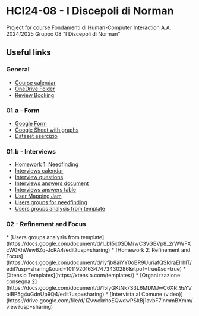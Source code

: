 # HCI24-08 - I Discepoli di Norman
Project for course Fondamenti di Human-Computer Interaction A.A. 2024/2025 Gruppo 08 "I Discepoli di Norman"

<h2>Useful links</h2>

<h3>General</h3>

* [Course calendar](https://docs.google.com/spreadsheets/d/1M_SUrRKm9PU0jqc5yymdn7SbBcqqhFENlhLJNk0iOeU/edit?usp=sharing)
* [OneDrive Folder](https://polimi365-my.sharepoint.com/shared?id=%2Fpersonal%2F10771954%5Fpolimi%5Fit%2FDocuments%2FHuman%2DComputer%20Interaction&listurl=%2Fpersonal%2F10771954%5Fpolimi%5Fit%2FDocuments)
* [Review Booking](https://docs.google.com/spreadsheets/d/1bUEev_bgPnlF7k2So-3WVfrXRvhsT6oa6bVnm_aCfDU/edit?gid=1231170709#gid=1231170709)

<h3>01.a - Form</h3>

* [Google Form](https://forms.gle/WVAMH16uJGw6F2Jj7)
* [Google Sheet with graphs](https://docs.google.com/spreadsheets/d/130QcHR4Oc3DtEAcvxQkfM98sfTjPhIKeRjfk3MHMUbE/edit?usp=sharing)
* [Dataset esercizio](https://docs.google.com/document/d/1jVIqQmBYIufGpliFe61FsjmdcHN5wi-p/edit?usp=sharing&ouid=109686903977756059308&rtpof=true&sd=true)

<h3>01.b - Interviews</h3>

* [Homework 1: Needfinding](https://docs.google.com/document/d/1L-OfIaDl7AQUmAnwSZj2Lh3Zmyfaduoh/edit?usp=sharing&ouid=101192016347473430286&rtpof=true&sd=true)
* [Interviews calendar](https://docs.google.com/spreadsheets/d/1uRdan2ZB-wEE2JUlIbiXemXsnmw2iOsiYlFtNuVcxWU/edit?gid=0#gid=0)
* [Interview questions](https://docs.google.com/document/d/1EGdVpHBL9-leMw78sWCqmyDzhsqaRYL1d93MWT_XPsI/edit?usp=sharing)
* [Interviews answers document](https://docs.google.com/document/d/14xaC1ZSRl0_zvAmj2-6FrEs9C-cDkynfBbA3XHe0Gvg/edit?usp=sharing)
* [Interviews answers table](https://docs.google.com/spreadsheets/d/1Ue5aNF-DA4_kQ2AHTtH5NNPFstoeDtyOOgbJyq0GAXM/edit?usp=sharing)
* [User Mapping Jam](https://www.figma.com/board/4u6Fge1BaQCsR3qxkpB2ME/Untitled?node-id=0-1&t=pUE8hrMNSDidOxyR-1)
* [Users groups for needfinding](https://docs.google.com/document/d/1Uf3O8jUfAHhm_t7L0dthuxd_JUW5lDpoPZfVXP74L3g/edit?usp=sharing)
* [Users groups analysis from template](https://docs.google.com/spreadsheets/d/1eWkC7ybfG9k-qC0n_p61JBYKLa3ZsWYU/edit?usp=sharing&ouid=109686903977756059308&rtpof=true&sd=true)
<h3>02 - Refinement and Focus</h3>
* [Users groups analysis from template](https://docs.google.com/document/d/1_b15x0SDMrwC3VGBVp8_2rWWFXcW0KhWew6Zq-JcRA4/edit?usp=sharing)
* [Homework 2: Refinement and Focus](https://docs.google.com/document/d/1yfjb8aiYY0oBR9UuriafQSIdraElrhlT/edit?usp=sharing&ouid=101192016347473430286&rtpof=true&sd=true)
* [Xtensio Templates](https://xtensio.com/templates/)
* [Organizzazione consegna 2](https://docs.google.com/document/d/15lyGKtNk7S3L6MDMJwC6XR_9sYVoIBP5g4uGdnUp9Q4/edit?usp=sharing)
* [Intervista al Comune (video)](https://drive.google.com/file/d/1ZvwckrhoEQwdwPSkBj1avbF7inmmBXmm/view?usp=sharing)
